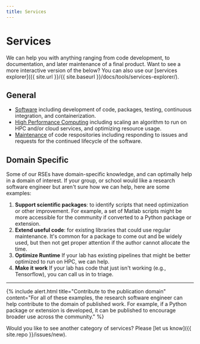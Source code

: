 ```yaml
---
title: Services
---
```


# Services

We can help you with anything ranging from code development, to documentation,
and later maintenance of a final product. Want to see a more interactive
version of the below? You can also use our [services explorer]({{ site.url }}/{{ site.baseurl }}/docs/tools/services-explorer/).

## General

 - [Software](software) including development of code, packages, testing, continuous integration, and containerization.
 - [High Performance Computing](hpc) including scaling an algorithm to run on HPC and/or cloud services, and optimizing resource usage.
 - [Maintenance](maintenance) of code respositories including responding to issues and requests for the continued lifecycle of the software.

## Domain Specific

Some of our RSEs have domain-specific knowledge, and can optimally help in a domain of interest. If your group,
or school would like a research software engineer but aren't sure how we can help, here are some examples:

 1. **Support scientific packages**: to identify scripts that need optimization or other improvement. For example, a set of Matlab scripts might be more accessible for the community if converted to a Python package or extension.
 2. **Extend useful code**: for existing libraries that could use regular maintenance. It's common for a package to come out and be widely used, but then not get proper attention if the author cannot allocate the time.
 3. **Optimize Runtime** If your lab has existing pipelines that might be better optimized to run on HPC, we can help.
 4. **Make it work** If your lab has code that just isn't working (e.g., Tensorflow), you can call us in to triage.

<hr>

{% include alert.html title="Contribute to the publication domain" content="For all of these examples, the research software engineer can help contribute to the domain of published work. For example, if a Python package or extension is developed, it can be published to encourage broader use across the community." %}

Would you like to see another category of services? Please [let us know]({{ site.repo }}/issues/new).
